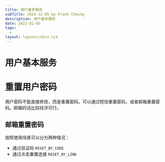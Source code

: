 ```yaml
---
title: 用户基本服务
subTitle: 2024-12-05 by Frank Cheung
description: 用户基本服务
date: 2022-01-05
tags:
  - 
layout: layouts/docs.njk
---
```

# 用户基本服务


# 重置用户密码
用户密码不能直接修改，而是重置密码。可以通过短信重置密码，或者邮箱重置密码。邮箱的话比较经济可行。

## 邮箱重置密码
按照使用场景可以分为两种情况：

- 通过验证码 `RESET_BY_CODE`
- 通过点击重置连接 `RESET_BY_LINK`